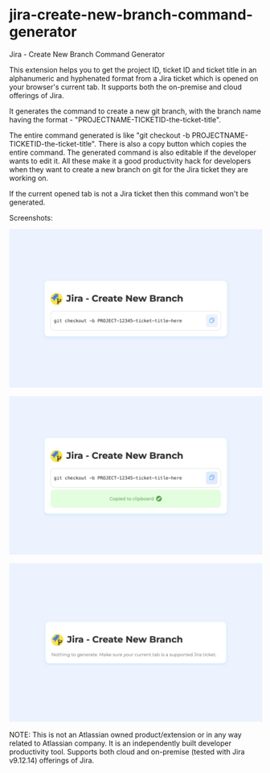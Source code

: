 # jira-create-new-branch-command-generator

Jira - Create New Branch Command Generator

This extension helps you to get the project ID, ticket ID and ticket title in an alphanumeric and hyphenated format from a Jira ticket which is opened on your browser's current tab. It supports both the on-premise and cloud offerings of Jira.

It generates the command to create a new git branch, with the branch name having the format - "PROJECTNAME-TICKETID-the-ticket-title".

The entire command generated is like "git checkout -b PROJECTNAME-TICKETID-the-ticket-title". There is also a copy button which copies the entire command. The generated command is also editable if the developer wants to edit it. All these make it a good productivity hack for developers when they want to create a new branch on git for the Jira ticket they are working on.

If the current opened tab is not a Jira ticket then this command won't be generated.

Screenshots:

![alt text](<screenshot 1.jpg>)

![alt text](<screenshot 2.jpg>)

![alt text](<screenshot 3.jpg>)

NOTE: This is not an Atlassian owned product/extension or in any way related to Atlassian company. It is an independently built developer productivity tool. Supports both cloud and on-premise (tested with Jira v9.12.14) offerings of Jira.

